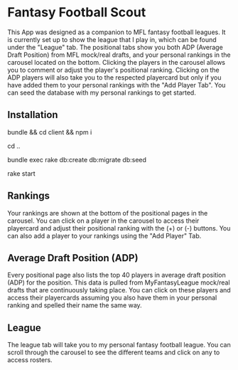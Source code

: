 Fantasy Football Scout
======================================

This App was designed as a companion to MFL fantasy football leagues. It is currently set up to show the league that I play in, which can be found under the "League" tab. The positional tabs show you both ADP (Average Draft Position) from MFL mock/real drafts, and your personal rankings in the carousel located on the bottom. Clicking the players in the carousel allows you to comment or adjust the player's positional ranking. Clicking on the ADP players will also take you to the respected playercard but only if you have added them to your personal rankings with the "Add Player Tab". You can seed the database with my personal rankings to get started.

Installation
------------

bundle && cd client && npm i

cd ..

bundle exec rake db:create db:migrate db:seed

rake start

Rankings
------------

Your rankings are shown at the bottom of the positional pages in the carousel. You can click on a player in the carousel to access their playercard and adjust their positional ranking with the (+) or (-) buttons. You can also add a player to your rankings using the "Add Player" Tab.

Average Draft Position (ADP)
------------

Every positional page also lists the top 40 players in average draft position (ADP) for the position. This data is pulled from MyFantasyLeague mock/real drafts that are continuously taking place. You can click on these players and access their playercards assuming you also have them in your personal ranking and spelled their name the same way.

League
------------

The league tab will take you to my personal fantasy football league. You can scroll through the carousel to see the different teams and click on any to access rosters.
